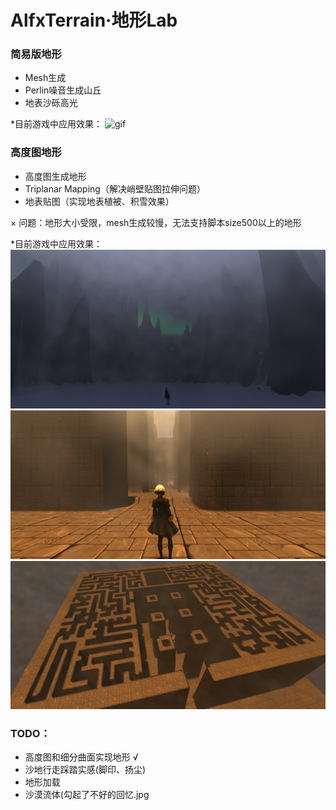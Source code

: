 # AlfxTerrain·地形Lab

### 简易版地形

- Mesh生成
- Perlin噪音生成山丘
- 地表沙砾高光


*目前游戏中应用效果：
![gif](https://github.com/llapuras/AlfxTerrain/blob/master/display/desert.gif)

### 高度图地形

- 高度图生成地形
- Triplanar Mapping（解决峭壁贴图拉伸问题）
- 地表贴图（实现地表植被、积雪效果）

× 问题：地形大小受限，mesh生成较慢，无法支持脚本size500以上的地形

*目前游戏中应用效果：
![gif](https://github.com/llapuras/AlfxTerrain/blob/master/display/heightmap01.png)
![gif](https://github.com/llapuras/AlfxTerrain/blob/master/display/lomeimaze01.png)
![gif](https://github.com/llapuras/AlfxTerrain/blob/master/display/lomeimaze02.png)


### TODO：

- 高度图和细分曲面实现地形 √
- 沙地行走踩踏实感(脚印、扬尘)
- 地形加载
- 沙漠流体(勾起了不好的回忆.jpg
 
 